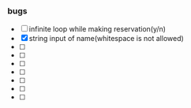 ### bugs
- [ ] infinite loop while making reservation(y/n)
- [x] string input of name(whitespace is not allowed)
- [ ] 
- [ ]
- [ ] 
- [ ] 
- [ ] 
- [ ] 
- [ ] 
